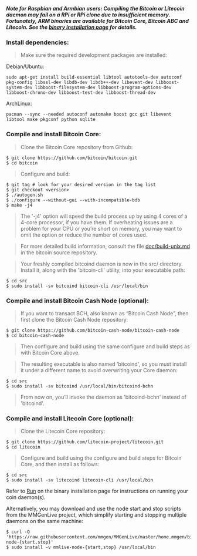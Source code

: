 ***Note for Raspbian and Armbian users: Compiling the Bitcoin or Litecoin daemon
may fail on a RPi or RPi clone due to insufficient memory.  Fortunately, ARM
binaries are available for Bitcoin Core, Bitcoin ABC and Litecoin.  See the
[binary installation page][01] for details.***

### Install dependencies:

> Make sure the required development packages are installed:

Debian/Ubuntu:

```text
sudo apt-get install build-essential libtool autotools-dev autoconf pkg-config libssl-dev libdb-dev libdb++-dev libevent-dev libboost-system-dev libboost-filesystem-dev libboost-program-options-dev libboost-chrono-dev libboost-test-dev libboost-thread-dev
```

ArchLinux:

```text
pacman --sync --needed autoconf automake boost gcc git libevent libtool make pkgconf python sqlite
```

### Compile and install Bitcoin Core:

> Clone the Bitcoin Core repository from Github:

```text
$ git clone https://github.com/bitcoin/bitcoin.git
$ cd bitcoin
```

> Configure and build:

```text
$ git tag # look for your desired version in the tag list
$ git checkout <version>
$ ./autogen.sh
$ ./configure --without-gui --with-incompatible-bdb
$ make -j4
```

> The '-j4' option will speed the build process up by using 4 cores of a 4-core
> processor, if you have them.  If overheating issues are a problem for your CPU
> or you’re short on memory, you may want to omit the option or reduce the
> number of cores used.

> For more detailed build information, consult the file [doc/build-unix.md][bu]
> in the bitcoin source repository.

> Your freshly compiled bitcoind daemon is now in the src/ directory.  Install
> it, along with the 'bitcoin-cli' utility, into your executable path:

```text
$ cd src
$ sudo install -sv bitcoind bitcoin-cli /usr/local/bin
```

### Compile and install Bitcoin Cash Node (optional):

> If you want to transact BCH, also known as “Bitcoin Cash Node”, then first
> clone the Bitcoin Cash Node repository:

```text
$ git clone https://github.com/bitcoin-cash-node/bitcoin-cash-node
$ cd bitcoin-cash-node
```

> Then configure and build using the same configure and build steps as with
> Bitcoin Core above.

> The resulting executable is also named 'bitcoind', so you must install it
> under a different name to avoid overwriting your Core daemon:

```text
$ cd src
$ sudo install -sv bitcoind /usr/local/bin/bitcoind-bchn
```

> From now on, you’ll invoke the daemon as 'bitcoind-bchn' instead of 'bitcoind'.

### Compile and install Litecoin Core (optional):

> Clone the Litecoin Core repository:

```text
$ git clone https://github.com/litecoin-project/litecoin.git
$ cd litecoin
```

> Configure and build using the configure and build steps for Bitcoin Core,
> and then install as follows:

```text
$ cd src
$ sudo install -sv litecoind litecoin-cli /usr/local/bin
```

Refer to [Run][02] on the binary installation page for instructions on running
your coin daemon(s).

Alternatively, you may download and use the node start and stop scripts from the
MMGenLive project, which simplify starting and stopping multiple daemons on the
same machine:

```text
$ curl -O 'https://raw.githubusercontent.com/mmgen/MMGenLive/master/home.mmgen/bin/mmlive-node-{start,stop}'
$ sudo install -v mmlive-node-{start,stop} /usr/local/bin
```

[01]: Install-Bitcoind.md
[02]: Install-Bitcoind.md#a_r
[bu]: https://github.com/bitcoin/bitcoin/blob/master/doc/build-unix.md
[bcha]: https://github.com/Bitcoin-ABC/bitcoin-abc
